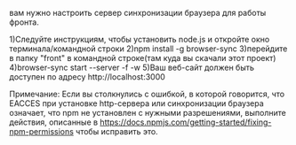 вам нужно настроить сервер синхронизации браузера для работы фронта.

1)Следуйте инструкциям, чтобы установить node.js и откройте окно терминала/командной строки 
2)npm install -g browser-sync
3)перейдите в папку "front" в командной строке(там куда вы скачали этот проект)
4)browser-sync start --server -f -w
5)Ваш веб-сайт должен быть доступен по адресу http://localhost:3000

Примечание: Если вы столкнулись с ошибкой, в которой говорится, что EACCES при установке http-сервера или синхронизации браузера означает, что npm не установлен с нужными разрешениями, выполните действия, описанные в https://docs.npmjs.com/getting-started/fixing-npm-permissions чтобы исправить это.
